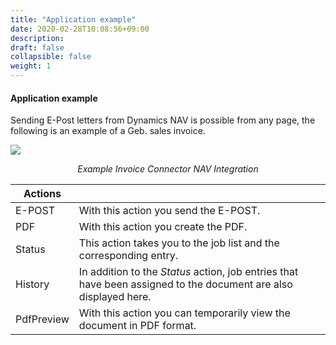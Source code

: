 ```yaml
---
title: "Application example"
date: 2020-02-28T10:08:56+09:00
description: 
draft: false
collapsible: false
weight: 1
---
```


#### Application example

Sending E-Post letters from Dynamics NAV is possible from any page, the following is an example of a Geb. sales invoice.

![](/images/connectornav/epost/example.png)<center>_Example Invoice Connector NAV Integration_</center>

|Actions| |
|---|---|
| E-POST     | With this action you send the E-POST.                                                                            |
| PDF        | With this action you create the PDF.                                                                             |
| Status     | This action takes you to the job list and the corresponding entry.                                               |
| History    | In addition to the *Status* action, job entries that have been assigned to the document are also displayed here. |
| PdfPreview | With this action you can temporarily view the document in PDF format.                                            |
